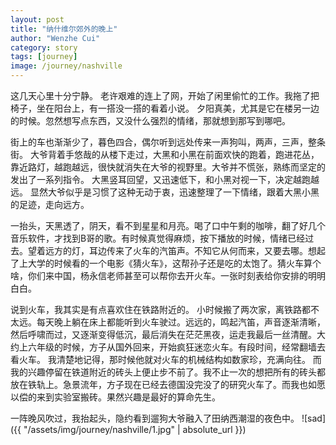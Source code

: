 ```yaml
---
layout: post
title: "纳什维尔郊外的晚上"
author: "Wenzhe Cui"
category: story
tags: [journey]
image: /journey/nashville
---
```


这几天心里十分宁静。 老许艰难的连上了网，开始了闲里偷忙的工作。我拖了把椅子，坐在阳台上，有一搭没一搭的看着小说。 夕阳真美，尤其是它在楼另一边的时候。忽然想写点东西，又没什么强烈的情绪，那就想到那写到哪吧。

街上的车也渐渐少了，暮色四合，偶尔听到远处传来一声狗叫，两声，三声，整条街。 大爷背着手悠哉的从楼下走过，大黑和小黑在前面欢快的跑着，跑进花丛，靠近路灯，越跑越远，很快就消失在大爷的视野里。大爷并不慌张，熟练而坚定的发出了一系列指令。 大黑竖耳回望，又迅速低下，和小黑对视一下，决定越跑越远。 显然大爷似乎是习惯了这种无动于衷，迅速整理了一下情绪，跟着大黑小黑的足迹，走向远方。

一抬头，天黑透了，阴天，看不到星星和月亮。喝了口中午剩的咖啡，翻了好几个音乐软件，才找到B哥的歌。有时候真觉得麻烦，按下播放的时候，情绪已经过去。望着远方的灯，耳边传来了火车的汽笛声。不知它从何而来，又要去哪。想起了上大学的时候看的一个电影《猜火车》，这帮孙子还是吃的太饱了。猜火车算个啥，你们来中国，杨永信老师甚至可以帮你去开火车。一张时刻表给你安排的明明白白。

说到火车，我其实是有点喜欢住在铁路附近的。 小时候搬了两次家，离铁路都不太远。每天晚上躺在床上都能听到火车驶过。远远的，鸣起汽笛，声音逐渐清晰，然后呼啸而过，又逐渐变得低沉，最后消失在茫茫黑夜，运走我最后一丝清醒。大约上六年级的时候，方子从国外回来，开始疯狂迷恋火车。有段时间，经常翻墙去看火车。 我清楚地记得，那时候他就对火车的机械结构如数家珍，充满向往。 而我的兴趣停留在铁道附近的砖头上便止步不前了。我不止一次的想把所有的砖头都放在铁轨上。急景流年，方子现在已经去德国没完没了的研究火车了。而我也如愿以偿的来到实验室搬砖。果然兴趣是最好的算命先生。

一阵晚风吹过，我抬起头，隐约看到遛狗大爷融入了田纳西潮湿的夜色中。
![sad]({{ "/assets/img/journey/nashville/1.jpg" | absolute_url }}) 









